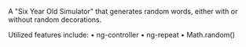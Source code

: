 A "Six Year Old Simulator" that generates random words, either with or without random decorations.

Utilized features include:
• ng-controller
• ng-repeat
• Math.random()
